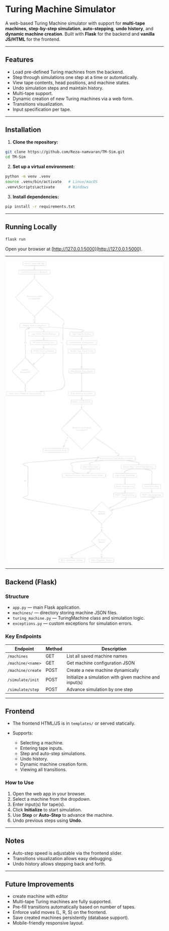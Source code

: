 # Turing Machine Simulator

A web-based Turing Machine simulator with support for **multi-tape machines**, **step-by-step simulation**, **auto-stepping**, **undo history**, and **dynamic machine creation**. Built with **Flask** for the backend and **vanilla JS/HTML** for the frontend.

---

## Features

* Load pre-defined Turing machines from the backend.
* Step through simulations one step at a time or automatically.
* View tape contents, head positions, and machine states.
* Undo simulation steps and maintain history.
* Multi-tape support.
* Dynamic creation of new Turing machines via a web form.
* Transitions visualization.
* Input specification per tape.

---

## Installation

1. **Clone the repository:**

```bash
git clone https://github.com/Reza-namvaran/TM-Sim.git
cd TM-Sim
```

2. **Set up a virtual environment:**

```bash
python -m venv .venv
source .venv/bin/activate   # Linux/macOS
.venv\Scripts\activate      # Windows
```

3. **Install dependencies:**

```bash
pip install -r requirements.txt
```

---

## Running Locally

```bash
flask run
```

Open your browser at [http://127.0.0.1:5000](http://127.0.0.1:5000).

---

![TM-Flow](./TM-Flow.png)

---

## Backend (Flask)

### Structure

* `app.py` — main Flask application.
* `machines/` — directory storing machine JSON files.
* `turing_machine.py` — TuringMachine class and simulation logic.
* `exceptions.py` — custom exceptions for simulation errors.

### Key Endpoints

| Endpoint          | Method | Description                                             |
| ----------------- | ------ | ------------------------------------------------------- |
| `/machines`       | GET    | List all saved machine names                            |
| `/machine/<name>` | GET    | Get machine configuration JSON                          |
| `/machine/create` | POST   | Create a new machine dynamically                        |
| `/simulate/init`  | POST   | Initialize a simulation with given machine and input(s) |
| `/simulate/step`  | POST   | Advance simulation by one step                          |

---

## Frontend

* The frontend HTML/JS is in `templates/` or served statically.
* Supports:

  * Selecting a machine.
  * Entering tape inputs.
  * Step and auto-step simulations.
  * Undo history.
  * Dynamic machine creation form.
  * Viewing all transitions.

### How to Use

1. Open the web app in your browser.
2. Select a machine from the dropdown.
3. Enter input(s) for tape(s).
4. Click **Initialize** to start simulation.
5. Use **Step** or **Auto-Step** to advance the machine.
6. Undo previous steps using **Undo**.

---

## Notes

* Auto-step speed is adjustable via the frontend slider.
* Transitions visualization allows easy debugging.
* Undo history allows stepping back and forth.

---

## Future Improvements
* create machine with editor
* Multi-tape Turing machines are fully supported.
* Pre-fill transitions automatically based on number of tapes.
* Enforce valid moves (L, R, S) on the frontend.
* Save created machines persistently (database support).
* Mobile-friendly responsive layout.
